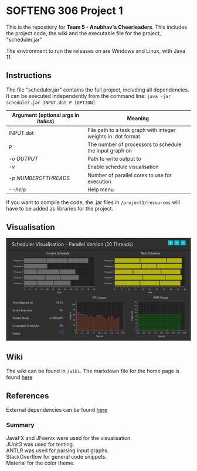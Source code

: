 # SOFTENG 306 Project 1

This is the repository for **Team 5 - Anubhav's Cheerleaders**. This includes the project code, the wiki and the executable file for the project, "scheduler.jar"  

The environment to run the releases on are Windows and Linux, with Java 11.

## Instructions

The file "scheduler.jar" contains the full project, including all dependencies. It can be executed independently from the command line:
`java -jar scheduler.jar INPUT.dot P [OPTION]`

| Argument (optional args in _italics_) | Meaning                                                       |
| ------------------------------------- | ------------------------------------------------------------- |
| INPUT.dot                             | File path to a task graph with integer weights in .dot format |
| P                                     | The number of processors to schedule the input graph on       |
| _-o OUTPUT_                           | Path to write output to                                       |
| _-v_                                  | Enable schedule visualisation                                 |
| _-p NUMBEROFTHREADS_                  | Number of parallel cores to use for execution                 |
| _--help_                              | Help menu                                                     |

If you want to compile the code, the .jar files in `/project1/resources` will have to be added as libraries for the project.

## Visualisation

![Visualisation Example](wiki/images/visualisation.png)

## Wiki

The wiki can be found in `/wiki`. The markdown file for the home page is found [here](wiki/README.md)

## References

External dependencies can be found [here](wiki/References.md)

### Summary

JavaFX and JFoenix were used for the visualisation.  
JUnit3 was used for testing.  
ANTLR was used for parsing input graphs.  
StackOverflow for general code snippets.  
Material for the color theme.
